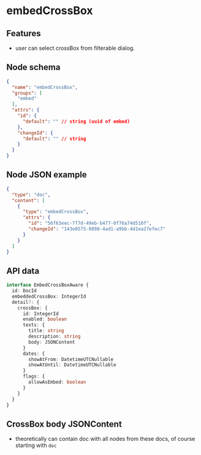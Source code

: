 # embedCrossBox

## Features
- user can select crossBox from filterable dialog.

## Node schema

```json
{
  "name": "embedCrossBox",
  "groups": [
    "embed"
  ],
  "attrs": {
    "id": {
      "default": "" // string (uuid of embed)
    },
    "changeId": {
      "default": "" // string
    }
  }
}
```

## Node JSON example

```json
{
  "type": "doc",
  "content": [
    {
      "type": "embedCrossBox",
      "attrs": {
        "id": "56f63eec-7f7d-49eb-b477-0f76a74d510f",
        "changeId": "143e0575-8898-4ad1-a9bb-4d1ea27efec7"
      }
    }
  ]
}
```

## API data

```ts
interface EmbedCrossBoxAware {
  id: DocId
  embeddedCrossBox: IntegerId
  detail?: {
    crossBox: {
      id: IntegerId
      enabled: boolean
      texts: {
        title: string
        description: string
        body: JSONContent
      }
      dates: {
        showAtFrom: DatetimeUTCNullable
        showAtUntil: DatetimeUTCNullable
      }
      flags: {
        allowAsEmbed: boolean
      }
    }
  }
}
```

## CrossBox body JSONContent
 - theoretically can contain doc with all nodes from these docs, of course starting with `doc`
